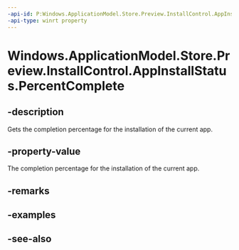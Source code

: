 ----api-id: P:Windows.ApplicationModel.Store.Preview.InstallControl.AppInstallStatus.PercentComplete
-api-type: winrt property
---<!-- Property syntaxpublic double PercentComplete { get; }--># Windows.ApplicationModel.Store.Preview.InstallControl.AppInstallStatus.PercentComplete## -descriptionGets the completion percentage for the installation of the current app.## -property-valueThe completion percentage for the installation of the current app.## -remarks## -examples## -see-also